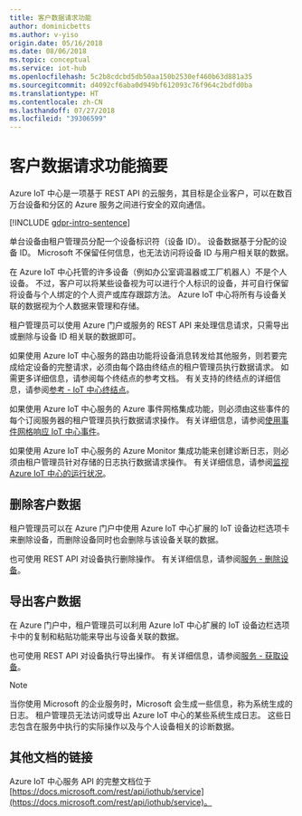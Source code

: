 ```yaml
---
title: 客户数据请求功能
author: dominicbetts
ms.author: v-yiso
origin.date: 05/16/2018
ms.date: 08/06/2018
ms.topic: conceptual
ms.service: iot-hub
ms.openlocfilehash: 5c2b8cdcbd5db50aa150b2530ef460b63d881a35
ms.sourcegitcommit: d4092cf6aba0d949bf612093c76f964c2bdfd0ba
ms.translationtype: HT
ms.contentlocale: zh-CN
ms.lasthandoff: 07/27/2018
ms.locfileid: "39306599"
---
```

# <a name="summary-of-customer-data-request-features"></a>客户数据请求功能摘要

Azure IoT 中心是一项基于 REST API 的云服务，其目标是企业客户，可以在数百万台设备和分区的 Azure 服务之间进行安全的双向通信。

[!INCLUDE [gdpr-intro-sentence](../../includes/gdpr-intro-sentence.md)]

单台设备由租户管理员分配一个设备标识符（设备 ID）。 设备数据基于分配的设备 ID。 Microsoft 不保留任何信息，也无法访问将设备 ID 与用户相关联的数据。

在 Azure IoT 中心托管的许多设备（例如办公室调温器或工厂机器人）不是个人设备。 不过，客户可以将某些设备视为可以进行个人标识的设备，并可自行保留将设备与个人绑定的个人资产或库存跟踪方法。 Azure IoT 中心将所有与设备关联的数据视为个人数据来管理和存储。

租户管理员可以使用 Azure 门户或服务的 REST API 来处理信息请求，只需导出或删除与设备 ID 相关联的数据即可。

如果使用 Azure IoT 中心服务的路由功能将设备消息转发给其他服务，则若要完成给定设备的完整请求，必须由每个路由终结点的租户管理员执行数据请求。 如需更多详细信息，请参阅每个终结点的参考文档。 有关支持的终结点的详细信息，请参阅[参考 - IoT 中心终结点](iot-hub-devguide-endpoints.md)。

如果使用 Azure IoT 中心服务的 Azure 事件网格集成功能，则必须由这些事件的每个订阅服务器的租户管理员执行数据请求操作。 有关详细信息，请参阅[使用事件网格响应 IoT 中心事件](iot-hub-event-grid.md)。

如果使用 Azure IoT 中心服务的 Azure Monitor 集成功能来创建诊断日志，则必须由租户管理员针对存储的日志执行数据请求操作。 有关详细信息，请参阅[监视 Azure IoT 中心的运行状况](iot-hub-monitor-resource-health.md)。

## <a name="deleting-customer-data"></a>删除客户数据

租户管理员可以在 Azure 门户中使用 Azure IoT 中心扩展的 IoT 设备边栏选项卡来删除设备，而删除设备同时也会删除与该设备关联的数据。

也可使用 REST API 对设备执行删除操作。 有关详细信息，请参阅[服务 - 删除设备](https://docs.microsoft.com/rest/api/iothub/service/deletedevice)。

## <a name="exporting-customer-data"></a>导出客户数据

在 Azure 门户中，租户管理员可以利用 Azure IoT 中心扩展的 IoT 设备边栏选项卡中的复制和粘贴功能来导出与设备关联的数据。

也可使用 REST API 对设备执行导出操作。 有关详细信息，请参阅[服务 - 获取设备](https://docs.microsoft.com/rest/api/iothub/service/getdevice)。

> [!NOTE]
> 当你使用 Microsoft 的企业服务时，Microsoft 会生成一些信息，称为系统生成的日志。 租户管理员无法访问或导出 Azure IoT 中心的某些系统生成日志。 这些日志包含在服务中执行的实际操作以及与个人设备相关的诊断数据。

## <a name="links-to-additional-documentation"></a>其他文档的链接

Azure IoT 中心服务 API 的完整文档位于 [https://docs.microsoft.com/rest/api/iothub/service](https://docs.microsoft.com/rest/api/iothub/service)。